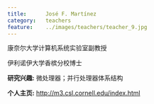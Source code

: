 ```yaml
---
title:		José F. Martínez
category:	teachers
feature:	../images/teachers/teacher_9.jpg
---
```


<p>康奈尔大学计算机系统实验室副教授</p>
<p>伊利诺伊大学香槟分校博士</p>
<p><b>研究兴趣:</b> 微处理器；并行处理器体系结构</p>
<p><b>个人主页:</b>
<a href="http://m3.csl.cornell.edu/index.html">http://m3.csl.cornell.edu/index.html</a></p>


